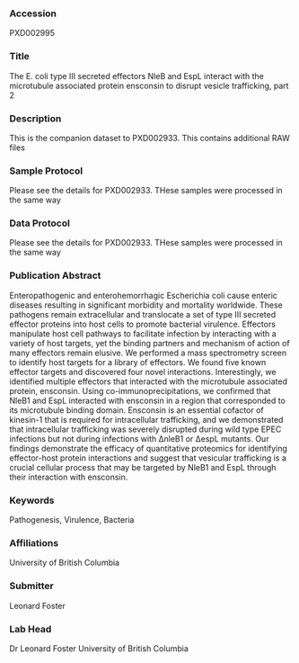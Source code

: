 ### Accession
PXD002995

### Title
The E. coli type III secreted effectors NleB and EspL interact with the microtubule associated protein ensconsin to disrupt vesicle trafficking, part 2

### Description
This is the companion dataset to PXD002933. This contains additional RAW files

### Sample Protocol
Please see the details for PXD002933. THese samples were processed in the same way

### Data Protocol
Please see the details for PXD002933. THese samples were processed in the same way

### Publication Abstract
Enteropathogenic and enterohemorrhagic Escherichia coli cause enteric diseases resulting in significant morbidity and mortality worldwide. These pathogens remain extracellular and translocate a set of type III secreted effector proteins into host cells to promote bacterial virulence. Effectors manipulate host cell pathways to facilitate infection by interacting with a variety of host targets, yet the binding partners and mechanism of action of many effectors remain elusive. We performed a mass spectrometry screen to identify host targets for a library of effectors. We found five known effector targets and discovered four novel interactions. Interestingly, we identified multiple effectors that interacted with the microtubule associated protein, ensconsin. Using co-immunoprecipitations, we confirmed that NleB1 and EspL interacted with ensconsin in a region that corresponded to its microtubule binding domain. Ensconsin is an essential cofactor of kinesin-1 that is required for intracellular trafficking, and we demonstrated that intracellular trafficking was severely disrupted during wild type EPEC infections but not during infections with &#x394;nleB1 or &#x394;espL mutants. Our findings demonstrate the efficacy of quantitative proteomics for identifying effector-host protein interactions and suggest that vesicular trafficking is a crucial cellular process that may be targeted by NleB1 and EspL through their interaction with ensconsin.

### Keywords
Pathogenesis, Virulence, Bacteria

### Affiliations
University of British Columbia

### Submitter
Leonard Foster

### Lab Head
Dr Leonard Foster
University of British Columbia


